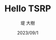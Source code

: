 ---
layout: ../../layouts/BlogLayout.astro
date: 2023/09/1
title: 'Hello TSRP'
author: '堤 大樹'
description: 'ここに'
thumbnail: 'adaad.jpg'
tags: ['Astro']
---